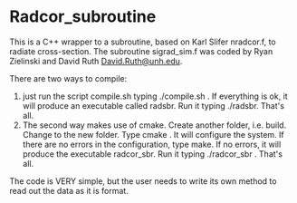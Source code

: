# Radcor_subroutine

This is a C++ wrapper to a subroutine, based on Karl Slifer nradcor.f, to radiate cross-section. The subroutine sigrad_sim.f was coded by Ryan Zielinski
and David Ruth <David.Ruth@unh.edu>. 

There are two ways to compile: 
1. just run the script compile.sh typing ./compile.sh . If everything is ok, it will produce an executable called radsbr. Run it typing ./radsbr. That's all.
2. The second way makes use of cmake. Create another folder, i.e. build. Change to the new folder. Type cmake <folder where the sources are located>. It will configure the system. If there are no errors in the configuration, type make. If no errors, it will produce the executable radcor_sbr. Run it typing ./radcor_sbr . That's all.

The code is VERY simple, but the user needs to write its own method to read out the data as it is format. 
